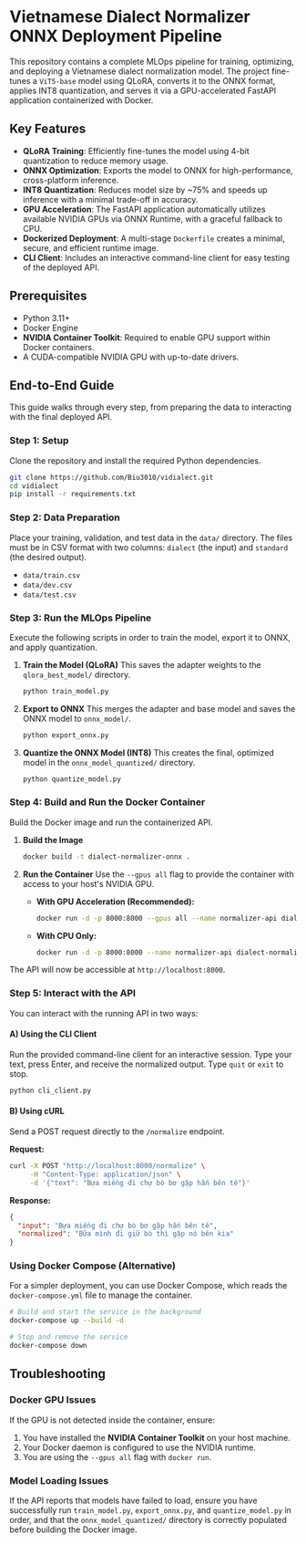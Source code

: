 # Vietnamese Dialect Normalizer ONNX Deployment Pipeline

This repository contains a complete MLOps pipeline for training, optimizing, and deploying a Vietnamese dialect normalization model. The project fine-tunes a `ViT5-base` model using QLoRA, converts it to the ONNX format, applies INT8 quantization, and serves it via a GPU-accelerated FastAPI application containerized with Docker.

## Key Features

- **QLoRA Training**: Efficiently fine-tunes the model using 4-bit quantization to reduce memory usage.
- **ONNX Optimization**: Exports the model to ONNX for high-performance, cross-platform inference.
- **INT8 Quantization**: Reduces model size by ~75% and speeds up inference with a minimal trade-off in accuracy.
- **GPU Acceleration**: The FastAPI application automatically utilizes available NVIDIA GPUs via ONNX Runtime, with a graceful fallback to CPU.
- **Dockerized Deployment**: A multi-stage `Dockerfile` creates a minimal, secure, and efficient runtime image.
- **CLI Client**: Includes an interactive command-line client for easy testing of the deployed API.

## Prerequisites

- Python 3.11+
- Docker Engine
- **NVIDIA Container Toolkit**: Required to enable GPU support within Docker containers.
- A CUDA-compatible NVIDIA GPU with up-to-date drivers.

## End-to-End Guide

This guide walks through every step, from preparing the data to interacting with the final deployed API.

### Step 1: Setup

Clone the repository and install the required Python dependencies.

```bash
git clone https://github.com/Biu3010/vidialect.git
cd vidialect
pip install -r requirements.txt
```

### Step 2: Data Preparation

Place your training, validation, and test data in the `data/` directory. The files must be in CSV format with two columns: `dialect` (the input) and `standard` (the desired output).

- `data/train.csv`
- `data/dev.csv`
- `data/test.csv`

### Step 3: Run the MLOps Pipeline

Execute the following scripts in order to train the model, export it to ONNX, and apply quantization.

1.  **Train the Model (QLoRA)**
    This saves the adapter weights to the `qlora_best_model/` directory.
    ```bash
    python train_model.py
    ```

2.  **Export to ONNX**
    This merges the adapter and base model and saves the ONNX model to `onnx_model/`.
    ```bash
    python export_onnx.py
    ```

3.  **Quantize the ONNX Model (INT8)**
    This creates the final, optimized model in the `onnx_model_quantized/` directory.
    ```bash
    python quantize_model.py
    ```

### Step 4: Build and Run the Docker Container

Build the Docker image and run the containerized API.

1.  **Build the Image**
    ```bash
    docker build -t dialect-normalizer-onnx .
    ```

2.  **Run the Container**
    Use the `--gpus all` flag to provide the container with access to your host's NVIDIA GPU.

    *   **With GPU Acceleration (Recommended):**
        ```bash
        docker run -d -p 8000:8000 --gpus all --name normalizer-api dialect-normalizer-onnx
        ```

    *   **With CPU Only:**
        ```bash
        docker run -d -p 8000:8000 --name normalizer-api dialect-normalizer-onnx
        ```

The API will now be accessible at `http://localhost:8000`.

### Step 5: Interact with the API

You can interact with the running API in two ways:

#### A) Using the CLI Client

Run the provided command-line client for an interactive session. Type your text, press Enter, and receive the normalized output. Type `quit` or `exit` to stop.

```bash
python cli_client.py
```

#### B) Using cURL

Send a POST request directly to the `/normalize` endpoint.

**Request:**
```bash
curl -X POST "http://localhost:8000/normalize" \
     -H "Content-Type: application/json" \
     -d '{"text": "Bựa miềng đi chự bò bơ gặp hấn bên tê"}'
```

**Response:**
```json
{
  "input": "Bựa miềng đi chự bò bơ gặp hấn bên tê",
  "normalized": "Bữa mình đi giữ bò thì gặp nó bên kia"
}
```

### Using Docker Compose (Alternative)

For a simpler deployment, you can use Docker Compose, which reads the `docker-compose.yml` file to manage the container.

```bash
# Build and start the service in the background
docker-compose up --build -d

# Stop and remove the service
docker-compose down
```

## Troubleshooting

### Docker GPU Issues
If the GPU is not detected inside the container, ensure:
1.  You have installed the **NVIDIA Container Toolkit** on your host machine.
2.  Your Docker daemon is configured to use the NVIDIA runtime.
3.  You are using the `--gpus all` flag with `docker run`.

### Model Loading Issues
If the API reports that models have failed to load, ensure you have successfully run `train_model.py`, `export_onnx.py`, and `quantize_model.py` in order, and that the `onnx_model_quantized/` directory is correctly populated before building the Docker image.
